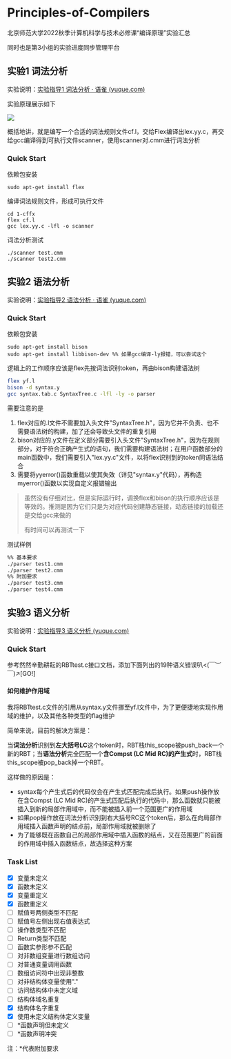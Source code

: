 # Principles-of-Compilers

北京师范大学2022秋季计算机科学与技术必修课“编译原理”实验汇总

同时也是第3小组的实验进度同步管理平台

## 实验1 词法分析

实验说明：[实验指导1 词法分析 · 语雀 (yuque.com)](https://www.yuque.com/huolihang/byyl22/vig4x3)

实验原理展示如下

<img src="https://pic002.cnblogs.com/images/2011/274814/2011101021413730.jpg">

概括地讲，就是编写一个合适的词法规则文件cf.l，交给Flex编译出lex.yy.c，再交给gcc编译得到可执行文件scanner，使用scanner对.cmm进行词法分析

### Quick Start

依赖包安装

```shell
sudo apt-get install flex
```

编译词法规则文件，形成可执行文件

```shell
cd 1-cffx
flex cf.l
gcc lex.yy.c -lfl -o scanner
```

词法分析测试

```shell
./scanner test.cmm
./scanner test2.cmm
```

## 实验2 语法分析

实验说明：[实验指导2 语法分析 · 语雀 (yuque.com)](https://www.yuque.com/huolihang/byyl22/lnu277#85d436d7)

### Quick Start

依赖包安装

```shell
sudo apt-get install bison
sudo apt-get install libbison-dev %% 如果gcc编译-ly报错，可以尝试这个
```

逻辑上的工作顺序应该是flex先按词法识别token，再由bison构建语法树

```sh
flex yf.l
bison -d syntax.y
gcc syntax.tab.c SyntaxTree.c -lfl -ly -o parser
```

需要注意的是

1.   flex对应的.l文件不需要加入头文件"SyntaxTree.h"，因为它并不负责、也不需要语法树的构建，加了还会导致头文件的重复引用
2.   bison对应的.y文件在定义部分需要引入头文件"SyntaxTree.h"，因为在规则部分，对于符合正确产生式的语句，我们需要构建语法树；在用户函数部分的main函数中，我们需要引入"lex.yy.c"文件，以将flex识别到的token同语法结合
3.   需要将yyerror()函数重载以使其失效（详见"syntax.y"代码），再构造myerror()函数以实现自定义报错输出

>   虽然没有仔细对比，但是实际运行时，调换flex和bison的执行顺序应该是等效的。推测是因为它们只是为对应代码创建静态链接，动态链接的加载还是交给gcc来做的
>
>   有时间可以再测试一下

测试样例

```sh
%% 基本要求
./parser test1.cmm
./parser test2.cmm
%% 附加要求
./parser test3.cmm
./parser test4.cmm
```

## 实验3 语义分析

实验说明：[实验指导3 语义分析 (yuque.com)](https://www.yuque.com/huolihang/byyl22/vq9hen#e44cad04)

### Quick Start

参考然然辛勤耕耘的RBTtest.c接口文档，添加下面列出的19种语义错误叭<(￣︶￣)↗[GO!]

#### 如何维护作用域

我将RBTtest.c文件的引用从syntax.y文件挪至yf.l文件中，为了更便捷地实现作用域的维护，以及其他各种类型的flag维护

简单来说，目前的解决方案是：

当**词法分析**识别到**左大括号LC**这个token时，RBT栈this_scope被push_back一个新的RBT；当**语法分析**完全匹配一个**含Compst (LC Mid RC)的产生式**时，RBT栈this_scope被pop_back掉一个RBT。

这样做的原因是：

-   syntax每个产生式后的代码仅会在产生式匹配完成后执行。如果push操作放在含Compst (LC Mid RC)的产生式匹配后执行的代码中，那么函数就只能被插入到新的局部作用域中，而不能被插入前一个范围更广的作用域
-   如果pop操作放在词法分析识别到右大括号RC这个token后，那么在向局部作用域插入函数声明的结点前，局部作用域就被删除了
-   为了能够既在函数自己的局部作用域中插入函数的结点，又在范围更广的前面的作用域中插入函数结点，故选择这种方案

### Task List

-   [x] 变量未定义
-   [x] 函数未定义
-   [x] 变量重定义
-   [x] 函数重定义
-   [ ] 赋值号两侧类型不匹配
-   [ ] 赋值号左侧出现右值表达式
-   [ ] 操作数类型不匹配
-   [ ] Return类型不匹配
-   [ ] 函数实参形参不匹配
-   [ ] 对非数组变量进行数组访问
-   [ ] 对普通变量调用函数
-   [ ] 数组访问符中出现非整数
-   [ ] 对非结构体变量使用"."
-   [ ] 访问结构体中未定义域
-   [ ] 结构体域名重复
-   [x] 结构体名字重复
-   [x] 使用未定义结构体定义变量
-   [ ] *函数声明但未定义
-   [ ] *函数声明冲突

注：*代表附加要求

